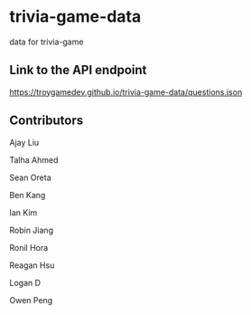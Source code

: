 # trivia-game-data
data for trivia-game

## Link to the API endpoint
https://troygamedev.github.io/trivia-game-data/questions.json

## Contributors
Ajay Liu

Talha Ahmed

Sean Oreta

Ben Kang

Ian Kim

Robin Jiang

Ronil Hora

Reagan Hsu

Logan D

Owen Peng